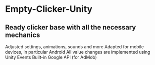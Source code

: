 # Empty-Clicker-Unity
## Ready clicker base with all the necessary mechanics
Adjusted settings, animations, sounds and more
Adapted for mobile devices, in particular Android
All value changes are implemented using Unity Events
Built-in Google API (for AdMob)
